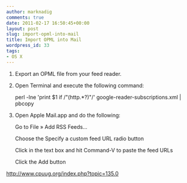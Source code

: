 ```yaml
---
author: marknadig
comments: true
date: 2011-02-17 16:50:45+00:00
layout: post
slug: import-opml-into-mail
title: Import OPML into Mail
wordpress_id: 33
tags:
- OS X
---
```


1. Export an OPML file from your feed reader.  

2. Open Terminal and execute the following command:  

     perl -lne 'print $1 if /"(http.*?)"/' google-reader-subscriptions.xml | pbcopy  

3.  Open Apple Mail.app and do the following:  

      Go to File » Add RSS Feeds...  

      Choose the Specify a custom feed URL radio button  

      Click in the text box and hit Command-V to paste the feed URLs  

      Click the Add button   

  

http://www.cpuug.org/index.php?topic=135.0
